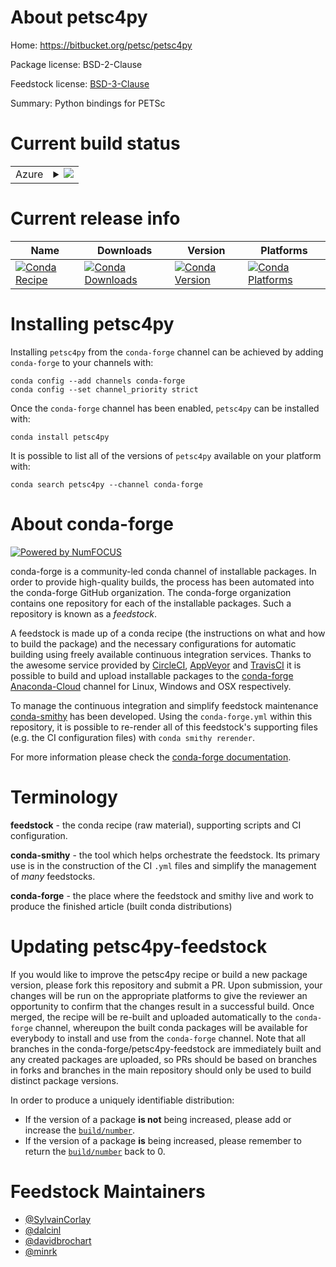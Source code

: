 About petsc4py
==============

Home: https://bitbucket.org/petsc/petsc4py

Package license: BSD-2-Clause

Feedstock license: [BSD-3-Clause](https://github.com/conda-forge/petsc4py-feedstock/blob/main/LICENSE.txt)

Summary: Python bindings for PETSc

Current build status
====================


<table>
    
  <tr>
    <td>Azure</td>
    <td>
      <details>
        <summary>
          <a href="https://dev.azure.com/conda-forge/feedstock-builds/_build/latest?definitionId=772&branchName=main">
            <img src="https://dev.azure.com/conda-forge/feedstock-builds/_apis/build/status/petsc4py-feedstock?branchName=main">
          </a>
        </summary>
        <table>
          <thead><tr><th>Variant</th><th>Status</th></tr></thead>
          <tbody><tr>
              <td>linux_64_mpimpichnumpy1.19python3.7.____73_pypyscalarcomplex</td>
              <td>
                <a href="https://dev.azure.com/conda-forge/feedstock-builds/_build/latest?definitionId=772&branchName=main">
                  <img src="https://dev.azure.com/conda-forge/feedstock-builds/_apis/build/status/petsc4py-feedstock?branchName=main&jobName=linux&configuration=linux_64_mpimpichnumpy1.19python3.7.____73_pypyscalarcomplex" alt="variant">
                </a>
              </td>
            </tr><tr>
              <td>linux_64_mpimpichnumpy1.19python3.7.____73_pypyscalarreal</td>
              <td>
                <a href="https://dev.azure.com/conda-forge/feedstock-builds/_build/latest?definitionId=772&branchName=main">
                  <img src="https://dev.azure.com/conda-forge/feedstock-builds/_apis/build/status/petsc4py-feedstock?branchName=main&jobName=linux&configuration=linux_64_mpimpichnumpy1.19python3.7.____73_pypyscalarreal" alt="variant">
                </a>
              </td>
            </tr><tr>
              <td>linux_64_mpimpichnumpy1.19python3.7.____cpythonscalarcomplex</td>
              <td>
                <a href="https://dev.azure.com/conda-forge/feedstock-builds/_build/latest?definitionId=772&branchName=main">
                  <img src="https://dev.azure.com/conda-forge/feedstock-builds/_apis/build/status/petsc4py-feedstock?branchName=main&jobName=linux&configuration=linux_64_mpimpichnumpy1.19python3.7.____cpythonscalarcomplex" alt="variant">
                </a>
              </td>
            </tr><tr>
              <td>linux_64_mpimpichnumpy1.19python3.7.____cpythonscalarreal</td>
              <td>
                <a href="https://dev.azure.com/conda-forge/feedstock-builds/_build/latest?definitionId=772&branchName=main">
                  <img src="https://dev.azure.com/conda-forge/feedstock-builds/_apis/build/status/petsc4py-feedstock?branchName=main&jobName=linux&configuration=linux_64_mpimpichnumpy1.19python3.7.____cpythonscalarreal" alt="variant">
                </a>
              </td>
            </tr><tr>
              <td>linux_64_mpimpichnumpy1.19python3.8.____cpythonscalarcomplex</td>
              <td>
                <a href="https://dev.azure.com/conda-forge/feedstock-builds/_build/latest?definitionId=772&branchName=main">
                  <img src="https://dev.azure.com/conda-forge/feedstock-builds/_apis/build/status/petsc4py-feedstock?branchName=main&jobName=linux&configuration=linux_64_mpimpichnumpy1.19python3.8.____cpythonscalarcomplex" alt="variant">
                </a>
              </td>
            </tr><tr>
              <td>linux_64_mpimpichnumpy1.19python3.8.____cpythonscalarreal</td>
              <td>
                <a href="https://dev.azure.com/conda-forge/feedstock-builds/_build/latest?definitionId=772&branchName=main">
                  <img src="https://dev.azure.com/conda-forge/feedstock-builds/_apis/build/status/petsc4py-feedstock?branchName=main&jobName=linux&configuration=linux_64_mpimpichnumpy1.19python3.8.____cpythonscalarreal" alt="variant">
                </a>
              </td>
            </tr><tr>
              <td>linux_64_mpimpichnumpy1.19python3.9.____cpythonscalarcomplex</td>
              <td>
                <a href="https://dev.azure.com/conda-forge/feedstock-builds/_build/latest?definitionId=772&branchName=main">
                  <img src="https://dev.azure.com/conda-forge/feedstock-builds/_apis/build/status/petsc4py-feedstock?branchName=main&jobName=linux&configuration=linux_64_mpimpichnumpy1.19python3.9.____cpythonscalarcomplex" alt="variant">
                </a>
              </td>
            </tr><tr>
              <td>linux_64_mpimpichnumpy1.19python3.9.____cpythonscalarreal</td>
              <td>
                <a href="https://dev.azure.com/conda-forge/feedstock-builds/_build/latest?definitionId=772&branchName=main">
                  <img src="https://dev.azure.com/conda-forge/feedstock-builds/_apis/build/status/petsc4py-feedstock?branchName=main&jobName=linux&configuration=linux_64_mpimpichnumpy1.19python3.9.____cpythonscalarreal" alt="variant">
                </a>
              </td>
            </tr><tr>
              <td>linux_64_mpimpichnumpy1.21python3.10.____cpythonscalarcomplex</td>
              <td>
                <a href="https://dev.azure.com/conda-forge/feedstock-builds/_build/latest?definitionId=772&branchName=main">
                  <img src="https://dev.azure.com/conda-forge/feedstock-builds/_apis/build/status/petsc4py-feedstock?branchName=main&jobName=linux&configuration=linux_64_mpimpichnumpy1.21python3.10.____cpythonscalarcomplex" alt="variant">
                </a>
              </td>
            </tr><tr>
              <td>linux_64_mpimpichnumpy1.21python3.10.____cpythonscalarreal</td>
              <td>
                <a href="https://dev.azure.com/conda-forge/feedstock-builds/_build/latest?definitionId=772&branchName=main">
                  <img src="https://dev.azure.com/conda-forge/feedstock-builds/_apis/build/status/petsc4py-feedstock?branchName=main&jobName=linux&configuration=linux_64_mpimpichnumpy1.21python3.10.____cpythonscalarreal" alt="variant">
                </a>
              </td>
            </tr><tr>
              <td>linux_64_mpiopenmpinumpy1.19python3.7.____73_pypyscalarcomplex</td>
              <td>
                <a href="https://dev.azure.com/conda-forge/feedstock-builds/_build/latest?definitionId=772&branchName=main">
                  <img src="https://dev.azure.com/conda-forge/feedstock-builds/_apis/build/status/petsc4py-feedstock?branchName=main&jobName=linux&configuration=linux_64_mpiopenmpinumpy1.19python3.7.____73_pypyscalarcomplex" alt="variant">
                </a>
              </td>
            </tr><tr>
              <td>linux_64_mpiopenmpinumpy1.19python3.7.____73_pypyscalarreal</td>
              <td>
                <a href="https://dev.azure.com/conda-forge/feedstock-builds/_build/latest?definitionId=772&branchName=main">
                  <img src="https://dev.azure.com/conda-forge/feedstock-builds/_apis/build/status/petsc4py-feedstock?branchName=main&jobName=linux&configuration=linux_64_mpiopenmpinumpy1.19python3.7.____73_pypyscalarreal" alt="variant">
                </a>
              </td>
            </tr><tr>
              <td>linux_64_mpiopenmpinumpy1.19python3.7.____cpythonscalarcomplex</td>
              <td>
                <a href="https://dev.azure.com/conda-forge/feedstock-builds/_build/latest?definitionId=772&branchName=main">
                  <img src="https://dev.azure.com/conda-forge/feedstock-builds/_apis/build/status/petsc4py-feedstock?branchName=main&jobName=linux&configuration=linux_64_mpiopenmpinumpy1.19python3.7.____cpythonscalarcomplex" alt="variant">
                </a>
              </td>
            </tr><tr>
              <td>linux_64_mpiopenmpinumpy1.19python3.7.____cpythonscalarreal</td>
              <td>
                <a href="https://dev.azure.com/conda-forge/feedstock-builds/_build/latest?definitionId=772&branchName=main">
                  <img src="https://dev.azure.com/conda-forge/feedstock-builds/_apis/build/status/petsc4py-feedstock?branchName=main&jobName=linux&configuration=linux_64_mpiopenmpinumpy1.19python3.7.____cpythonscalarreal" alt="variant">
                </a>
              </td>
            </tr><tr>
              <td>linux_64_mpiopenmpinumpy1.19python3.8.____cpythonscalarcomplex</td>
              <td>
                <a href="https://dev.azure.com/conda-forge/feedstock-builds/_build/latest?definitionId=772&branchName=main">
                  <img src="https://dev.azure.com/conda-forge/feedstock-builds/_apis/build/status/petsc4py-feedstock?branchName=main&jobName=linux&configuration=linux_64_mpiopenmpinumpy1.19python3.8.____cpythonscalarcomplex" alt="variant">
                </a>
              </td>
            </tr><tr>
              <td>linux_64_mpiopenmpinumpy1.19python3.8.____cpythonscalarreal</td>
              <td>
                <a href="https://dev.azure.com/conda-forge/feedstock-builds/_build/latest?definitionId=772&branchName=main">
                  <img src="https://dev.azure.com/conda-forge/feedstock-builds/_apis/build/status/petsc4py-feedstock?branchName=main&jobName=linux&configuration=linux_64_mpiopenmpinumpy1.19python3.8.____cpythonscalarreal" alt="variant">
                </a>
              </td>
            </tr><tr>
              <td>linux_64_mpiopenmpinumpy1.19python3.9.____cpythonscalarcomplex</td>
              <td>
                <a href="https://dev.azure.com/conda-forge/feedstock-builds/_build/latest?definitionId=772&branchName=main">
                  <img src="https://dev.azure.com/conda-forge/feedstock-builds/_apis/build/status/petsc4py-feedstock?branchName=main&jobName=linux&configuration=linux_64_mpiopenmpinumpy1.19python3.9.____cpythonscalarcomplex" alt="variant">
                </a>
              </td>
            </tr><tr>
              <td>linux_64_mpiopenmpinumpy1.19python3.9.____cpythonscalarreal</td>
              <td>
                <a href="https://dev.azure.com/conda-forge/feedstock-builds/_build/latest?definitionId=772&branchName=main">
                  <img src="https://dev.azure.com/conda-forge/feedstock-builds/_apis/build/status/petsc4py-feedstock?branchName=main&jobName=linux&configuration=linux_64_mpiopenmpinumpy1.19python3.9.____cpythonscalarreal" alt="variant">
                </a>
              </td>
            </tr><tr>
              <td>linux_64_mpiopenmpinumpy1.21python3.10.____cpythonscalarcomplex</td>
              <td>
                <a href="https://dev.azure.com/conda-forge/feedstock-builds/_build/latest?definitionId=772&branchName=main">
                  <img src="https://dev.azure.com/conda-forge/feedstock-builds/_apis/build/status/petsc4py-feedstock?branchName=main&jobName=linux&configuration=linux_64_mpiopenmpinumpy1.21python3.10.____cpythonscalarcomplex" alt="variant">
                </a>
              </td>
            </tr><tr>
              <td>linux_64_mpiopenmpinumpy1.21python3.10.____cpythonscalarreal</td>
              <td>
                <a href="https://dev.azure.com/conda-forge/feedstock-builds/_build/latest?definitionId=772&branchName=main">
                  <img src="https://dev.azure.com/conda-forge/feedstock-builds/_apis/build/status/petsc4py-feedstock?branchName=main&jobName=linux&configuration=linux_64_mpiopenmpinumpy1.21python3.10.____cpythonscalarreal" alt="variant">
                </a>
              </td>
            </tr><tr>
              <td>linux_aarch64_mpimpichnumpy1.19python3.7.____73_pypyscalarcomplex</td>
              <td>
                <a href="https://dev.azure.com/conda-forge/feedstock-builds/_build/latest?definitionId=772&branchName=main">
                  <img src="https://dev.azure.com/conda-forge/feedstock-builds/_apis/build/status/petsc4py-feedstock?branchName=main&jobName=linux&configuration=linux_aarch64_mpimpichnumpy1.19python3.7.____73_pypyscalarcomplex" alt="variant">
                </a>
              </td>
            </tr><tr>
              <td>linux_aarch64_mpimpichnumpy1.19python3.7.____73_pypyscalarreal</td>
              <td>
                <a href="https://dev.azure.com/conda-forge/feedstock-builds/_build/latest?definitionId=772&branchName=main">
                  <img src="https://dev.azure.com/conda-forge/feedstock-builds/_apis/build/status/petsc4py-feedstock?branchName=main&jobName=linux&configuration=linux_aarch64_mpimpichnumpy1.19python3.7.____73_pypyscalarreal" alt="variant">
                </a>
              </td>
            </tr><tr>
              <td>linux_aarch64_mpimpichnumpy1.19python3.7.____cpythonscalarcomplex</td>
              <td>
                <a href="https://dev.azure.com/conda-forge/feedstock-builds/_build/latest?definitionId=772&branchName=main">
                  <img src="https://dev.azure.com/conda-forge/feedstock-builds/_apis/build/status/petsc4py-feedstock?branchName=main&jobName=linux&configuration=linux_aarch64_mpimpichnumpy1.19python3.7.____cpythonscalarcomplex" alt="variant">
                </a>
              </td>
            </tr><tr>
              <td>linux_aarch64_mpimpichnumpy1.19python3.7.____cpythonscalarreal</td>
              <td>
                <a href="https://dev.azure.com/conda-forge/feedstock-builds/_build/latest?definitionId=772&branchName=main">
                  <img src="https://dev.azure.com/conda-forge/feedstock-builds/_apis/build/status/petsc4py-feedstock?branchName=main&jobName=linux&configuration=linux_aarch64_mpimpichnumpy1.19python3.7.____cpythonscalarreal" alt="variant">
                </a>
              </td>
            </tr><tr>
              <td>linux_aarch64_mpimpichnumpy1.19python3.8.____cpythonscalarcomplex</td>
              <td>
                <a href="https://dev.azure.com/conda-forge/feedstock-builds/_build/latest?definitionId=772&branchName=main">
                  <img src="https://dev.azure.com/conda-forge/feedstock-builds/_apis/build/status/petsc4py-feedstock?branchName=main&jobName=linux&configuration=linux_aarch64_mpimpichnumpy1.19python3.8.____cpythonscalarcomplex" alt="variant">
                </a>
              </td>
            </tr><tr>
              <td>linux_aarch64_mpimpichnumpy1.19python3.8.____cpythonscalarreal</td>
              <td>
                <a href="https://dev.azure.com/conda-forge/feedstock-builds/_build/latest?definitionId=772&branchName=main">
                  <img src="https://dev.azure.com/conda-forge/feedstock-builds/_apis/build/status/petsc4py-feedstock?branchName=main&jobName=linux&configuration=linux_aarch64_mpimpichnumpy1.19python3.8.____cpythonscalarreal" alt="variant">
                </a>
              </td>
            </tr><tr>
              <td>linux_aarch64_mpimpichnumpy1.19python3.9.____cpythonscalarcomplex</td>
              <td>
                <a href="https://dev.azure.com/conda-forge/feedstock-builds/_build/latest?definitionId=772&branchName=main">
                  <img src="https://dev.azure.com/conda-forge/feedstock-builds/_apis/build/status/petsc4py-feedstock?branchName=main&jobName=linux&configuration=linux_aarch64_mpimpichnumpy1.19python3.9.____cpythonscalarcomplex" alt="variant">
                </a>
              </td>
            </tr><tr>
              <td>linux_aarch64_mpimpichnumpy1.19python3.9.____cpythonscalarreal</td>
              <td>
                <a href="https://dev.azure.com/conda-forge/feedstock-builds/_build/latest?definitionId=772&branchName=main">
                  <img src="https://dev.azure.com/conda-forge/feedstock-builds/_apis/build/status/petsc4py-feedstock?branchName=main&jobName=linux&configuration=linux_aarch64_mpimpichnumpy1.19python3.9.____cpythonscalarreal" alt="variant">
                </a>
              </td>
            </tr><tr>
              <td>linux_aarch64_mpimpichnumpy1.21python3.10.____cpythonscalarcomplex</td>
              <td>
                <a href="https://dev.azure.com/conda-forge/feedstock-builds/_build/latest?definitionId=772&branchName=main">
                  <img src="https://dev.azure.com/conda-forge/feedstock-builds/_apis/build/status/petsc4py-feedstock?branchName=main&jobName=linux&configuration=linux_aarch64_mpimpichnumpy1.21python3.10.____cpythonscalarcomplex" alt="variant">
                </a>
              </td>
            </tr><tr>
              <td>linux_aarch64_mpimpichnumpy1.21python3.10.____cpythonscalarreal</td>
              <td>
                <a href="https://dev.azure.com/conda-forge/feedstock-builds/_build/latest?definitionId=772&branchName=main">
                  <img src="https://dev.azure.com/conda-forge/feedstock-builds/_apis/build/status/petsc4py-feedstock?branchName=main&jobName=linux&configuration=linux_aarch64_mpimpichnumpy1.21python3.10.____cpythonscalarreal" alt="variant">
                </a>
              </td>
            </tr><tr>
              <td>linux_aarch64_mpiopenmpinumpy1.19python3.7.____73_pypyscalarcomplex</td>
              <td>
                <a href="https://dev.azure.com/conda-forge/feedstock-builds/_build/latest?definitionId=772&branchName=main">
                  <img src="https://dev.azure.com/conda-forge/feedstock-builds/_apis/build/status/petsc4py-feedstock?branchName=main&jobName=linux&configuration=linux_aarch64_mpiopenmpinumpy1.19python3.7.____73_pypyscalarcomplex" alt="variant">
                </a>
              </td>
            </tr><tr>
              <td>linux_aarch64_mpiopenmpinumpy1.19python3.7.____73_pypyscalarreal</td>
              <td>
                <a href="https://dev.azure.com/conda-forge/feedstock-builds/_build/latest?definitionId=772&branchName=main">
                  <img src="https://dev.azure.com/conda-forge/feedstock-builds/_apis/build/status/petsc4py-feedstock?branchName=main&jobName=linux&configuration=linux_aarch64_mpiopenmpinumpy1.19python3.7.____73_pypyscalarreal" alt="variant">
                </a>
              </td>
            </tr><tr>
              <td>linux_aarch64_mpiopenmpinumpy1.19python3.7.____cpythonscalarcomplex</td>
              <td>
                <a href="https://dev.azure.com/conda-forge/feedstock-builds/_build/latest?definitionId=772&branchName=main">
                  <img src="https://dev.azure.com/conda-forge/feedstock-builds/_apis/build/status/petsc4py-feedstock?branchName=main&jobName=linux&configuration=linux_aarch64_mpiopenmpinumpy1.19python3.7.____cpythonscalarcomplex" alt="variant">
                </a>
              </td>
            </tr><tr>
              <td>linux_aarch64_mpiopenmpinumpy1.19python3.7.____cpythonscalarreal</td>
              <td>
                <a href="https://dev.azure.com/conda-forge/feedstock-builds/_build/latest?definitionId=772&branchName=main">
                  <img src="https://dev.azure.com/conda-forge/feedstock-builds/_apis/build/status/petsc4py-feedstock?branchName=main&jobName=linux&configuration=linux_aarch64_mpiopenmpinumpy1.19python3.7.____cpythonscalarreal" alt="variant">
                </a>
              </td>
            </tr><tr>
              <td>linux_aarch64_mpiopenmpinumpy1.19python3.8.____cpythonscalarcomplex</td>
              <td>
                <a href="https://dev.azure.com/conda-forge/feedstock-builds/_build/latest?definitionId=772&branchName=main">
                  <img src="https://dev.azure.com/conda-forge/feedstock-builds/_apis/build/status/petsc4py-feedstock?branchName=main&jobName=linux&configuration=linux_aarch64_mpiopenmpinumpy1.19python3.8.____cpythonscalarcomplex" alt="variant">
                </a>
              </td>
            </tr><tr>
              <td>linux_aarch64_mpiopenmpinumpy1.19python3.8.____cpythonscalarreal</td>
              <td>
                <a href="https://dev.azure.com/conda-forge/feedstock-builds/_build/latest?definitionId=772&branchName=main">
                  <img src="https://dev.azure.com/conda-forge/feedstock-builds/_apis/build/status/petsc4py-feedstock?branchName=main&jobName=linux&configuration=linux_aarch64_mpiopenmpinumpy1.19python3.8.____cpythonscalarreal" alt="variant">
                </a>
              </td>
            </tr><tr>
              <td>linux_aarch64_mpiopenmpinumpy1.19python3.9.____cpythonscalarcomplex</td>
              <td>
                <a href="https://dev.azure.com/conda-forge/feedstock-builds/_build/latest?definitionId=772&branchName=main">
                  <img src="https://dev.azure.com/conda-forge/feedstock-builds/_apis/build/status/petsc4py-feedstock?branchName=main&jobName=linux&configuration=linux_aarch64_mpiopenmpinumpy1.19python3.9.____cpythonscalarcomplex" alt="variant">
                </a>
              </td>
            </tr><tr>
              <td>linux_aarch64_mpiopenmpinumpy1.19python3.9.____cpythonscalarreal</td>
              <td>
                <a href="https://dev.azure.com/conda-forge/feedstock-builds/_build/latest?definitionId=772&branchName=main">
                  <img src="https://dev.azure.com/conda-forge/feedstock-builds/_apis/build/status/petsc4py-feedstock?branchName=main&jobName=linux&configuration=linux_aarch64_mpiopenmpinumpy1.19python3.9.____cpythonscalarreal" alt="variant">
                </a>
              </td>
            </tr><tr>
              <td>linux_aarch64_mpiopenmpinumpy1.21python3.10.____cpythonscalarcomplex</td>
              <td>
                <a href="https://dev.azure.com/conda-forge/feedstock-builds/_build/latest?definitionId=772&branchName=main">
                  <img src="https://dev.azure.com/conda-forge/feedstock-builds/_apis/build/status/petsc4py-feedstock?branchName=main&jobName=linux&configuration=linux_aarch64_mpiopenmpinumpy1.21python3.10.____cpythonscalarcomplex" alt="variant">
                </a>
              </td>
            </tr><tr>
              <td>linux_aarch64_mpiopenmpinumpy1.21python3.10.____cpythonscalarreal</td>
              <td>
                <a href="https://dev.azure.com/conda-forge/feedstock-builds/_build/latest?definitionId=772&branchName=main">
                  <img src="https://dev.azure.com/conda-forge/feedstock-builds/_apis/build/status/petsc4py-feedstock?branchName=main&jobName=linux&configuration=linux_aarch64_mpiopenmpinumpy1.21python3.10.____cpythonscalarreal" alt="variant">
                </a>
              </td>
            </tr><tr>
              <td>linux_ppc64le_mpimpichnumpy1.19python3.7.____73_pypyscalarcomplex</td>
              <td>
                <a href="https://dev.azure.com/conda-forge/feedstock-builds/_build/latest?definitionId=772&branchName=main">
                  <img src="https://dev.azure.com/conda-forge/feedstock-builds/_apis/build/status/petsc4py-feedstock?branchName=main&jobName=linux&configuration=linux_ppc64le_mpimpichnumpy1.19python3.7.____73_pypyscalarcomplex" alt="variant">
                </a>
              </td>
            </tr><tr>
              <td>linux_ppc64le_mpimpichnumpy1.19python3.7.____73_pypyscalarreal</td>
              <td>
                <a href="https://dev.azure.com/conda-forge/feedstock-builds/_build/latest?definitionId=772&branchName=main">
                  <img src="https://dev.azure.com/conda-forge/feedstock-builds/_apis/build/status/petsc4py-feedstock?branchName=main&jobName=linux&configuration=linux_ppc64le_mpimpichnumpy1.19python3.7.____73_pypyscalarreal" alt="variant">
                </a>
              </td>
            </tr><tr>
              <td>linux_ppc64le_mpimpichnumpy1.19python3.7.____cpythonscalarcomplex</td>
              <td>
                <a href="https://dev.azure.com/conda-forge/feedstock-builds/_build/latest?definitionId=772&branchName=main">
                  <img src="https://dev.azure.com/conda-forge/feedstock-builds/_apis/build/status/petsc4py-feedstock?branchName=main&jobName=linux&configuration=linux_ppc64le_mpimpichnumpy1.19python3.7.____cpythonscalarcomplex" alt="variant">
                </a>
              </td>
            </tr><tr>
              <td>linux_ppc64le_mpimpichnumpy1.19python3.7.____cpythonscalarreal</td>
              <td>
                <a href="https://dev.azure.com/conda-forge/feedstock-builds/_build/latest?definitionId=772&branchName=main">
                  <img src="https://dev.azure.com/conda-forge/feedstock-builds/_apis/build/status/petsc4py-feedstock?branchName=main&jobName=linux&configuration=linux_ppc64le_mpimpichnumpy1.19python3.7.____cpythonscalarreal" alt="variant">
                </a>
              </td>
            </tr><tr>
              <td>linux_ppc64le_mpimpichnumpy1.19python3.8.____cpythonscalarcomplex</td>
              <td>
                <a href="https://dev.azure.com/conda-forge/feedstock-builds/_build/latest?definitionId=772&branchName=main">
                  <img src="https://dev.azure.com/conda-forge/feedstock-builds/_apis/build/status/petsc4py-feedstock?branchName=main&jobName=linux&configuration=linux_ppc64le_mpimpichnumpy1.19python3.8.____cpythonscalarcomplex" alt="variant">
                </a>
              </td>
            </tr><tr>
              <td>linux_ppc64le_mpimpichnumpy1.19python3.8.____cpythonscalarreal</td>
              <td>
                <a href="https://dev.azure.com/conda-forge/feedstock-builds/_build/latest?definitionId=772&branchName=main">
                  <img src="https://dev.azure.com/conda-forge/feedstock-builds/_apis/build/status/petsc4py-feedstock?branchName=main&jobName=linux&configuration=linux_ppc64le_mpimpichnumpy1.19python3.8.____cpythonscalarreal" alt="variant">
                </a>
              </td>
            </tr><tr>
              <td>linux_ppc64le_mpimpichnumpy1.19python3.9.____cpythonscalarcomplex</td>
              <td>
                <a href="https://dev.azure.com/conda-forge/feedstock-builds/_build/latest?definitionId=772&branchName=main">
                  <img src="https://dev.azure.com/conda-forge/feedstock-builds/_apis/build/status/petsc4py-feedstock?branchName=main&jobName=linux&configuration=linux_ppc64le_mpimpichnumpy1.19python3.9.____cpythonscalarcomplex" alt="variant">
                </a>
              </td>
            </tr><tr>
              <td>linux_ppc64le_mpimpichnumpy1.19python3.9.____cpythonscalarreal</td>
              <td>
                <a href="https://dev.azure.com/conda-forge/feedstock-builds/_build/latest?definitionId=772&branchName=main">
                  <img src="https://dev.azure.com/conda-forge/feedstock-builds/_apis/build/status/petsc4py-feedstock?branchName=main&jobName=linux&configuration=linux_ppc64le_mpimpichnumpy1.19python3.9.____cpythonscalarreal" alt="variant">
                </a>
              </td>
            </tr><tr>
              <td>linux_ppc64le_mpimpichnumpy1.21python3.10.____cpythonscalarcomplex</td>
              <td>
                <a href="https://dev.azure.com/conda-forge/feedstock-builds/_build/latest?definitionId=772&branchName=main">
                  <img src="https://dev.azure.com/conda-forge/feedstock-builds/_apis/build/status/petsc4py-feedstock?branchName=main&jobName=linux&configuration=linux_ppc64le_mpimpichnumpy1.21python3.10.____cpythonscalarcomplex" alt="variant">
                </a>
              </td>
            </tr><tr>
              <td>linux_ppc64le_mpimpichnumpy1.21python3.10.____cpythonscalarreal</td>
              <td>
                <a href="https://dev.azure.com/conda-forge/feedstock-builds/_build/latest?definitionId=772&branchName=main">
                  <img src="https://dev.azure.com/conda-forge/feedstock-builds/_apis/build/status/petsc4py-feedstock?branchName=main&jobName=linux&configuration=linux_ppc64le_mpimpichnumpy1.21python3.10.____cpythonscalarreal" alt="variant">
                </a>
              </td>
            </tr><tr>
              <td>linux_ppc64le_mpiopenmpinumpy1.19python3.7.____73_pypyscalarcomplex</td>
              <td>
                <a href="https://dev.azure.com/conda-forge/feedstock-builds/_build/latest?definitionId=772&branchName=main">
                  <img src="https://dev.azure.com/conda-forge/feedstock-builds/_apis/build/status/petsc4py-feedstock?branchName=main&jobName=linux&configuration=linux_ppc64le_mpiopenmpinumpy1.19python3.7.____73_pypyscalarcomplex" alt="variant">
                </a>
              </td>
            </tr><tr>
              <td>linux_ppc64le_mpiopenmpinumpy1.19python3.7.____73_pypyscalarreal</td>
              <td>
                <a href="https://dev.azure.com/conda-forge/feedstock-builds/_build/latest?definitionId=772&branchName=main">
                  <img src="https://dev.azure.com/conda-forge/feedstock-builds/_apis/build/status/petsc4py-feedstock?branchName=main&jobName=linux&configuration=linux_ppc64le_mpiopenmpinumpy1.19python3.7.____73_pypyscalarreal" alt="variant">
                </a>
              </td>
            </tr><tr>
              <td>linux_ppc64le_mpiopenmpinumpy1.19python3.7.____cpythonscalarcomplex</td>
              <td>
                <a href="https://dev.azure.com/conda-forge/feedstock-builds/_build/latest?definitionId=772&branchName=main">
                  <img src="https://dev.azure.com/conda-forge/feedstock-builds/_apis/build/status/petsc4py-feedstock?branchName=main&jobName=linux&configuration=linux_ppc64le_mpiopenmpinumpy1.19python3.7.____cpythonscalarcomplex" alt="variant">
                </a>
              </td>
            </tr><tr>
              <td>linux_ppc64le_mpiopenmpinumpy1.19python3.7.____cpythonscalarreal</td>
              <td>
                <a href="https://dev.azure.com/conda-forge/feedstock-builds/_build/latest?definitionId=772&branchName=main">
                  <img src="https://dev.azure.com/conda-forge/feedstock-builds/_apis/build/status/petsc4py-feedstock?branchName=main&jobName=linux&configuration=linux_ppc64le_mpiopenmpinumpy1.19python3.7.____cpythonscalarreal" alt="variant">
                </a>
              </td>
            </tr><tr>
              <td>linux_ppc64le_mpiopenmpinumpy1.19python3.8.____cpythonscalarcomplex</td>
              <td>
                <a href="https://dev.azure.com/conda-forge/feedstock-builds/_build/latest?definitionId=772&branchName=main">
                  <img src="https://dev.azure.com/conda-forge/feedstock-builds/_apis/build/status/petsc4py-feedstock?branchName=main&jobName=linux&configuration=linux_ppc64le_mpiopenmpinumpy1.19python3.8.____cpythonscalarcomplex" alt="variant">
                </a>
              </td>
            </tr><tr>
              <td>linux_ppc64le_mpiopenmpinumpy1.19python3.8.____cpythonscalarreal</td>
              <td>
                <a href="https://dev.azure.com/conda-forge/feedstock-builds/_build/latest?definitionId=772&branchName=main">
                  <img src="https://dev.azure.com/conda-forge/feedstock-builds/_apis/build/status/petsc4py-feedstock?branchName=main&jobName=linux&configuration=linux_ppc64le_mpiopenmpinumpy1.19python3.8.____cpythonscalarreal" alt="variant">
                </a>
              </td>
            </tr><tr>
              <td>linux_ppc64le_mpiopenmpinumpy1.19python3.9.____cpythonscalarcomplex</td>
              <td>
                <a href="https://dev.azure.com/conda-forge/feedstock-builds/_build/latest?definitionId=772&branchName=main">
                  <img src="https://dev.azure.com/conda-forge/feedstock-builds/_apis/build/status/petsc4py-feedstock?branchName=main&jobName=linux&configuration=linux_ppc64le_mpiopenmpinumpy1.19python3.9.____cpythonscalarcomplex" alt="variant">
                </a>
              </td>
            </tr><tr>
              <td>linux_ppc64le_mpiopenmpinumpy1.19python3.9.____cpythonscalarreal</td>
              <td>
                <a href="https://dev.azure.com/conda-forge/feedstock-builds/_build/latest?definitionId=772&branchName=main">
                  <img src="https://dev.azure.com/conda-forge/feedstock-builds/_apis/build/status/petsc4py-feedstock?branchName=main&jobName=linux&configuration=linux_ppc64le_mpiopenmpinumpy1.19python3.9.____cpythonscalarreal" alt="variant">
                </a>
              </td>
            </tr><tr>
              <td>linux_ppc64le_mpiopenmpinumpy1.21python3.10.____cpythonscalarcomplex</td>
              <td>
                <a href="https://dev.azure.com/conda-forge/feedstock-builds/_build/latest?definitionId=772&branchName=main">
                  <img src="https://dev.azure.com/conda-forge/feedstock-builds/_apis/build/status/petsc4py-feedstock?branchName=main&jobName=linux&configuration=linux_ppc64le_mpiopenmpinumpy1.21python3.10.____cpythonscalarcomplex" alt="variant">
                </a>
              </td>
            </tr><tr>
              <td>linux_ppc64le_mpiopenmpinumpy1.21python3.10.____cpythonscalarreal</td>
              <td>
                <a href="https://dev.azure.com/conda-forge/feedstock-builds/_build/latest?definitionId=772&branchName=main">
                  <img src="https://dev.azure.com/conda-forge/feedstock-builds/_apis/build/status/petsc4py-feedstock?branchName=main&jobName=linux&configuration=linux_ppc64le_mpiopenmpinumpy1.21python3.10.____cpythonscalarreal" alt="variant">
                </a>
              </td>
            </tr><tr>
              <td>osx_64_mpimpichnumpy1.19python3.7.____73_pypyscalarcomplex</td>
              <td>
                <a href="https://dev.azure.com/conda-forge/feedstock-builds/_build/latest?definitionId=772&branchName=main">
                  <img src="https://dev.azure.com/conda-forge/feedstock-builds/_apis/build/status/petsc4py-feedstock?branchName=main&jobName=osx&configuration=osx_64_mpimpichnumpy1.19python3.7.____73_pypyscalarcomplex" alt="variant">
                </a>
              </td>
            </tr><tr>
              <td>osx_64_mpimpichnumpy1.19python3.7.____73_pypyscalarreal</td>
              <td>
                <a href="https://dev.azure.com/conda-forge/feedstock-builds/_build/latest?definitionId=772&branchName=main">
                  <img src="https://dev.azure.com/conda-forge/feedstock-builds/_apis/build/status/petsc4py-feedstock?branchName=main&jobName=osx&configuration=osx_64_mpimpichnumpy1.19python3.7.____73_pypyscalarreal" alt="variant">
                </a>
              </td>
            </tr><tr>
              <td>osx_64_mpimpichnumpy1.19python3.7.____cpythonscalarcomplex</td>
              <td>
                <a href="https://dev.azure.com/conda-forge/feedstock-builds/_build/latest?definitionId=772&branchName=main">
                  <img src="https://dev.azure.com/conda-forge/feedstock-builds/_apis/build/status/petsc4py-feedstock?branchName=main&jobName=osx&configuration=osx_64_mpimpichnumpy1.19python3.7.____cpythonscalarcomplex" alt="variant">
                </a>
              </td>
            </tr><tr>
              <td>osx_64_mpimpichnumpy1.19python3.7.____cpythonscalarreal</td>
              <td>
                <a href="https://dev.azure.com/conda-forge/feedstock-builds/_build/latest?definitionId=772&branchName=main">
                  <img src="https://dev.azure.com/conda-forge/feedstock-builds/_apis/build/status/petsc4py-feedstock?branchName=main&jobName=osx&configuration=osx_64_mpimpichnumpy1.19python3.7.____cpythonscalarreal" alt="variant">
                </a>
              </td>
            </tr><tr>
              <td>osx_64_mpimpichnumpy1.19python3.8.____cpythonscalarcomplex</td>
              <td>
                <a href="https://dev.azure.com/conda-forge/feedstock-builds/_build/latest?definitionId=772&branchName=main">
                  <img src="https://dev.azure.com/conda-forge/feedstock-builds/_apis/build/status/petsc4py-feedstock?branchName=main&jobName=osx&configuration=osx_64_mpimpichnumpy1.19python3.8.____cpythonscalarcomplex" alt="variant">
                </a>
              </td>
            </tr><tr>
              <td>osx_64_mpimpichnumpy1.19python3.8.____cpythonscalarreal</td>
              <td>
                <a href="https://dev.azure.com/conda-forge/feedstock-builds/_build/latest?definitionId=772&branchName=main">
                  <img src="https://dev.azure.com/conda-forge/feedstock-builds/_apis/build/status/petsc4py-feedstock?branchName=main&jobName=osx&configuration=osx_64_mpimpichnumpy1.19python3.8.____cpythonscalarreal" alt="variant">
                </a>
              </td>
            </tr><tr>
              <td>osx_64_mpimpichnumpy1.19python3.9.____cpythonscalarcomplex</td>
              <td>
                <a href="https://dev.azure.com/conda-forge/feedstock-builds/_build/latest?definitionId=772&branchName=main">
                  <img src="https://dev.azure.com/conda-forge/feedstock-builds/_apis/build/status/petsc4py-feedstock?branchName=main&jobName=osx&configuration=osx_64_mpimpichnumpy1.19python3.9.____cpythonscalarcomplex" alt="variant">
                </a>
              </td>
            </tr><tr>
              <td>osx_64_mpimpichnumpy1.19python3.9.____cpythonscalarreal</td>
              <td>
                <a href="https://dev.azure.com/conda-forge/feedstock-builds/_build/latest?definitionId=772&branchName=main">
                  <img src="https://dev.azure.com/conda-forge/feedstock-builds/_apis/build/status/petsc4py-feedstock?branchName=main&jobName=osx&configuration=osx_64_mpimpichnumpy1.19python3.9.____cpythonscalarreal" alt="variant">
                </a>
              </td>
            </tr><tr>
              <td>osx_64_mpimpichnumpy1.21python3.10.____cpythonscalarcomplex</td>
              <td>
                <a href="https://dev.azure.com/conda-forge/feedstock-builds/_build/latest?definitionId=772&branchName=main">
                  <img src="https://dev.azure.com/conda-forge/feedstock-builds/_apis/build/status/petsc4py-feedstock?branchName=main&jobName=osx&configuration=osx_64_mpimpichnumpy1.21python3.10.____cpythonscalarcomplex" alt="variant">
                </a>
              </td>
            </tr><tr>
              <td>osx_64_mpimpichnumpy1.21python3.10.____cpythonscalarreal</td>
              <td>
                <a href="https://dev.azure.com/conda-forge/feedstock-builds/_build/latest?definitionId=772&branchName=main">
                  <img src="https://dev.azure.com/conda-forge/feedstock-builds/_apis/build/status/petsc4py-feedstock?branchName=main&jobName=osx&configuration=osx_64_mpimpichnumpy1.21python3.10.____cpythonscalarreal" alt="variant">
                </a>
              </td>
            </tr><tr>
              <td>osx_64_mpiopenmpinumpy1.19python3.7.____73_pypyscalarcomplex</td>
              <td>
                <a href="https://dev.azure.com/conda-forge/feedstock-builds/_build/latest?definitionId=772&branchName=main">
                  <img src="https://dev.azure.com/conda-forge/feedstock-builds/_apis/build/status/petsc4py-feedstock?branchName=main&jobName=osx&configuration=osx_64_mpiopenmpinumpy1.19python3.7.____73_pypyscalarcomplex" alt="variant">
                </a>
              </td>
            </tr><tr>
              <td>osx_64_mpiopenmpinumpy1.19python3.7.____73_pypyscalarreal</td>
              <td>
                <a href="https://dev.azure.com/conda-forge/feedstock-builds/_build/latest?definitionId=772&branchName=main">
                  <img src="https://dev.azure.com/conda-forge/feedstock-builds/_apis/build/status/petsc4py-feedstock?branchName=main&jobName=osx&configuration=osx_64_mpiopenmpinumpy1.19python3.7.____73_pypyscalarreal" alt="variant">
                </a>
              </td>
            </tr><tr>
              <td>osx_64_mpiopenmpinumpy1.19python3.7.____cpythonscalarcomplex</td>
              <td>
                <a href="https://dev.azure.com/conda-forge/feedstock-builds/_build/latest?definitionId=772&branchName=main">
                  <img src="https://dev.azure.com/conda-forge/feedstock-builds/_apis/build/status/petsc4py-feedstock?branchName=main&jobName=osx&configuration=osx_64_mpiopenmpinumpy1.19python3.7.____cpythonscalarcomplex" alt="variant">
                </a>
              </td>
            </tr><tr>
              <td>osx_64_mpiopenmpinumpy1.19python3.7.____cpythonscalarreal</td>
              <td>
                <a href="https://dev.azure.com/conda-forge/feedstock-builds/_build/latest?definitionId=772&branchName=main">
                  <img src="https://dev.azure.com/conda-forge/feedstock-builds/_apis/build/status/petsc4py-feedstock?branchName=main&jobName=osx&configuration=osx_64_mpiopenmpinumpy1.19python3.7.____cpythonscalarreal" alt="variant">
                </a>
              </td>
            </tr><tr>
              <td>osx_64_mpiopenmpinumpy1.19python3.8.____cpythonscalarcomplex</td>
              <td>
                <a href="https://dev.azure.com/conda-forge/feedstock-builds/_build/latest?definitionId=772&branchName=main">
                  <img src="https://dev.azure.com/conda-forge/feedstock-builds/_apis/build/status/petsc4py-feedstock?branchName=main&jobName=osx&configuration=osx_64_mpiopenmpinumpy1.19python3.8.____cpythonscalarcomplex" alt="variant">
                </a>
              </td>
            </tr><tr>
              <td>osx_64_mpiopenmpinumpy1.19python3.8.____cpythonscalarreal</td>
              <td>
                <a href="https://dev.azure.com/conda-forge/feedstock-builds/_build/latest?definitionId=772&branchName=main">
                  <img src="https://dev.azure.com/conda-forge/feedstock-builds/_apis/build/status/petsc4py-feedstock?branchName=main&jobName=osx&configuration=osx_64_mpiopenmpinumpy1.19python3.8.____cpythonscalarreal" alt="variant">
                </a>
              </td>
            </tr><tr>
              <td>osx_64_mpiopenmpinumpy1.19python3.9.____cpythonscalarcomplex</td>
              <td>
                <a href="https://dev.azure.com/conda-forge/feedstock-builds/_build/latest?definitionId=772&branchName=main">
                  <img src="https://dev.azure.com/conda-forge/feedstock-builds/_apis/build/status/petsc4py-feedstock?branchName=main&jobName=osx&configuration=osx_64_mpiopenmpinumpy1.19python3.9.____cpythonscalarcomplex" alt="variant">
                </a>
              </td>
            </tr><tr>
              <td>osx_64_mpiopenmpinumpy1.19python3.9.____cpythonscalarreal</td>
              <td>
                <a href="https://dev.azure.com/conda-forge/feedstock-builds/_build/latest?definitionId=772&branchName=main">
                  <img src="https://dev.azure.com/conda-forge/feedstock-builds/_apis/build/status/petsc4py-feedstock?branchName=main&jobName=osx&configuration=osx_64_mpiopenmpinumpy1.19python3.9.____cpythonscalarreal" alt="variant">
                </a>
              </td>
            </tr><tr>
              <td>osx_64_mpiopenmpinumpy1.21python3.10.____cpythonscalarcomplex</td>
              <td>
                <a href="https://dev.azure.com/conda-forge/feedstock-builds/_build/latest?definitionId=772&branchName=main">
                  <img src="https://dev.azure.com/conda-forge/feedstock-builds/_apis/build/status/petsc4py-feedstock?branchName=main&jobName=osx&configuration=osx_64_mpiopenmpinumpy1.21python3.10.____cpythonscalarcomplex" alt="variant">
                </a>
              </td>
            </tr><tr>
              <td>osx_64_mpiopenmpinumpy1.21python3.10.____cpythonscalarreal</td>
              <td>
                <a href="https://dev.azure.com/conda-forge/feedstock-builds/_build/latest?definitionId=772&branchName=main">
                  <img src="https://dev.azure.com/conda-forge/feedstock-builds/_apis/build/status/petsc4py-feedstock?branchName=main&jobName=osx&configuration=osx_64_mpiopenmpinumpy1.21python3.10.____cpythonscalarreal" alt="variant">
                </a>
              </td>
            </tr><tr>
              <td>osx_arm64_mpimpichnumpy1.19python3.8.____cpythonscalarcomplex</td>
              <td>
                <a href="https://dev.azure.com/conda-forge/feedstock-builds/_build/latest?definitionId=772&branchName=main">
                  <img src="https://dev.azure.com/conda-forge/feedstock-builds/_apis/build/status/petsc4py-feedstock?branchName=main&jobName=osx&configuration=osx_arm64_mpimpichnumpy1.19python3.8.____cpythonscalarcomplex" alt="variant">
                </a>
              </td>
            </tr><tr>
              <td>osx_arm64_mpimpichnumpy1.19python3.8.____cpythonscalarreal</td>
              <td>
                <a href="https://dev.azure.com/conda-forge/feedstock-builds/_build/latest?definitionId=772&branchName=main">
                  <img src="https://dev.azure.com/conda-forge/feedstock-builds/_apis/build/status/petsc4py-feedstock?branchName=main&jobName=osx&configuration=osx_arm64_mpimpichnumpy1.19python3.8.____cpythonscalarreal" alt="variant">
                </a>
              </td>
            </tr><tr>
              <td>osx_arm64_mpimpichnumpy1.19python3.9.____cpythonscalarcomplex</td>
              <td>
                <a href="https://dev.azure.com/conda-forge/feedstock-builds/_build/latest?definitionId=772&branchName=main">
                  <img src="https://dev.azure.com/conda-forge/feedstock-builds/_apis/build/status/petsc4py-feedstock?branchName=main&jobName=osx&configuration=osx_arm64_mpimpichnumpy1.19python3.9.____cpythonscalarcomplex" alt="variant">
                </a>
              </td>
            </tr><tr>
              <td>osx_arm64_mpimpichnumpy1.19python3.9.____cpythonscalarreal</td>
              <td>
                <a href="https://dev.azure.com/conda-forge/feedstock-builds/_build/latest?definitionId=772&branchName=main">
                  <img src="https://dev.azure.com/conda-forge/feedstock-builds/_apis/build/status/petsc4py-feedstock?branchName=main&jobName=osx&configuration=osx_arm64_mpimpichnumpy1.19python3.9.____cpythonscalarreal" alt="variant">
                </a>
              </td>
            </tr><tr>
              <td>osx_arm64_mpimpichnumpy1.21python3.10.____cpythonscalarcomplex</td>
              <td>
                <a href="https://dev.azure.com/conda-forge/feedstock-builds/_build/latest?definitionId=772&branchName=main">
                  <img src="https://dev.azure.com/conda-forge/feedstock-builds/_apis/build/status/petsc4py-feedstock?branchName=main&jobName=osx&configuration=osx_arm64_mpimpichnumpy1.21python3.10.____cpythonscalarcomplex" alt="variant">
                </a>
              </td>
            </tr><tr>
              <td>osx_arm64_mpimpichnumpy1.21python3.10.____cpythonscalarreal</td>
              <td>
                <a href="https://dev.azure.com/conda-forge/feedstock-builds/_build/latest?definitionId=772&branchName=main">
                  <img src="https://dev.azure.com/conda-forge/feedstock-builds/_apis/build/status/petsc4py-feedstock?branchName=main&jobName=osx&configuration=osx_arm64_mpimpichnumpy1.21python3.10.____cpythonscalarreal" alt="variant">
                </a>
              </td>
            </tr><tr>
              <td>osx_arm64_mpiopenmpinumpy1.19python3.8.____cpythonscalarcomplex</td>
              <td>
                <a href="https://dev.azure.com/conda-forge/feedstock-builds/_build/latest?definitionId=772&branchName=main">
                  <img src="https://dev.azure.com/conda-forge/feedstock-builds/_apis/build/status/petsc4py-feedstock?branchName=main&jobName=osx&configuration=osx_arm64_mpiopenmpinumpy1.19python3.8.____cpythonscalarcomplex" alt="variant">
                </a>
              </td>
            </tr><tr>
              <td>osx_arm64_mpiopenmpinumpy1.19python3.8.____cpythonscalarreal</td>
              <td>
                <a href="https://dev.azure.com/conda-forge/feedstock-builds/_build/latest?definitionId=772&branchName=main">
                  <img src="https://dev.azure.com/conda-forge/feedstock-builds/_apis/build/status/petsc4py-feedstock?branchName=main&jobName=osx&configuration=osx_arm64_mpiopenmpinumpy1.19python3.8.____cpythonscalarreal" alt="variant">
                </a>
              </td>
            </tr><tr>
              <td>osx_arm64_mpiopenmpinumpy1.19python3.9.____cpythonscalarcomplex</td>
              <td>
                <a href="https://dev.azure.com/conda-forge/feedstock-builds/_build/latest?definitionId=772&branchName=main">
                  <img src="https://dev.azure.com/conda-forge/feedstock-builds/_apis/build/status/petsc4py-feedstock?branchName=main&jobName=osx&configuration=osx_arm64_mpiopenmpinumpy1.19python3.9.____cpythonscalarcomplex" alt="variant">
                </a>
              </td>
            </tr><tr>
              <td>osx_arm64_mpiopenmpinumpy1.19python3.9.____cpythonscalarreal</td>
              <td>
                <a href="https://dev.azure.com/conda-forge/feedstock-builds/_build/latest?definitionId=772&branchName=main">
                  <img src="https://dev.azure.com/conda-forge/feedstock-builds/_apis/build/status/petsc4py-feedstock?branchName=main&jobName=osx&configuration=osx_arm64_mpiopenmpinumpy1.19python3.9.____cpythonscalarreal" alt="variant">
                </a>
              </td>
            </tr><tr>
              <td>osx_arm64_mpiopenmpinumpy1.21python3.10.____cpythonscalarcomplex</td>
              <td>
                <a href="https://dev.azure.com/conda-forge/feedstock-builds/_build/latest?definitionId=772&branchName=main">
                  <img src="https://dev.azure.com/conda-forge/feedstock-builds/_apis/build/status/petsc4py-feedstock?branchName=main&jobName=osx&configuration=osx_arm64_mpiopenmpinumpy1.21python3.10.____cpythonscalarcomplex" alt="variant">
                </a>
              </td>
            </tr><tr>
              <td>osx_arm64_mpiopenmpinumpy1.21python3.10.____cpythonscalarreal</td>
              <td>
                <a href="https://dev.azure.com/conda-forge/feedstock-builds/_build/latest?definitionId=772&branchName=main">
                  <img src="https://dev.azure.com/conda-forge/feedstock-builds/_apis/build/status/petsc4py-feedstock?branchName=main&jobName=osx&configuration=osx_arm64_mpiopenmpinumpy1.21python3.10.____cpythonscalarreal" alt="variant">
                </a>
              </td>
            </tr>
          </tbody>
        </table>
      </details>
    </td>
  </tr>
</table>

Current release info
====================

| Name | Downloads | Version | Platforms |
| --- | --- | --- | --- |
| [![Conda Recipe](https://img.shields.io/badge/recipe-petsc4py-green.svg)](https://anaconda.org/conda-forge/petsc4py) | [![Conda Downloads](https://img.shields.io/conda/dn/conda-forge/petsc4py.svg)](https://anaconda.org/conda-forge/petsc4py) | [![Conda Version](https://img.shields.io/conda/vn/conda-forge/petsc4py.svg)](https://anaconda.org/conda-forge/petsc4py) | [![Conda Platforms](https://img.shields.io/conda/pn/conda-forge/petsc4py.svg)](https://anaconda.org/conda-forge/petsc4py) |

Installing petsc4py
===================

Installing `petsc4py` from the `conda-forge` channel can be achieved by adding `conda-forge` to your channels with:

```
conda config --add channels conda-forge
conda config --set channel_priority strict
```

Once the `conda-forge` channel has been enabled, `petsc4py` can be installed with:

```
conda install petsc4py
```

It is possible to list all of the versions of `petsc4py` available on your platform with:

```
conda search petsc4py --channel conda-forge
```


About conda-forge
=================

[![Powered by
NumFOCUS](https://img.shields.io/badge/powered%20by-NumFOCUS-orange.svg?style=flat&colorA=E1523D&colorB=007D8A)](https://numfocus.org)

conda-forge is a community-led conda channel of installable packages.
In order to provide high-quality builds, the process has been automated into the
conda-forge GitHub organization. The conda-forge organization contains one repository
for each of the installable packages. Such a repository is known as a *feedstock*.

A feedstock is made up of a conda recipe (the instructions on what and how to build
the package) and the necessary configurations for automatic building using freely
available continuous integration services. Thanks to the awesome service provided by
[CircleCI](https://circleci.com/), [AppVeyor](https://www.appveyor.com/)
and [TravisCI](https://travis-ci.com/) it is possible to build and upload installable
packages to the [conda-forge](https://anaconda.org/conda-forge)
[Anaconda-Cloud](https://anaconda.org/) channel for Linux, Windows and OSX respectively.

To manage the continuous integration and simplify feedstock maintenance
[conda-smithy](https://github.com/conda-forge/conda-smithy) has been developed.
Using the ``conda-forge.yml`` within this repository, it is possible to re-render all of
this feedstock's supporting files (e.g. the CI configuration files) with ``conda smithy rerender``.

For more information please check the [conda-forge documentation](https://conda-forge.org/docs/).

Terminology
===========

**feedstock** - the conda recipe (raw material), supporting scripts and CI configuration.

**conda-smithy** - the tool which helps orchestrate the feedstock.
                   Its primary use is in the construction of the CI ``.yml`` files
                   and simplify the management of *many* feedstocks.

**conda-forge** - the place where the feedstock and smithy live and work to
                  produce the finished article (built conda distributions)


Updating petsc4py-feedstock
===========================

If you would like to improve the petsc4py recipe or build a new
package version, please fork this repository and submit a PR. Upon submission,
your changes will be run on the appropriate platforms to give the reviewer an
opportunity to confirm that the changes result in a successful build. Once
merged, the recipe will be re-built and uploaded automatically to the
`conda-forge` channel, whereupon the built conda packages will be available for
everybody to install and use from the `conda-forge` channel.
Note that all branches in the conda-forge/petsc4py-feedstock are
immediately built and any created packages are uploaded, so PRs should be based
on branches in forks and branches in the main repository should only be used to
build distinct package versions.

In order to produce a uniquely identifiable distribution:
 * If the version of a package **is not** being increased, please add or increase
   the [``build/number``](https://docs.conda.io/projects/conda-build/en/latest/resources/define-metadata.html#build-number-and-string).
 * If the version of a package **is** being increased, please remember to return
   the [``build/number``](https://docs.conda.io/projects/conda-build/en/latest/resources/define-metadata.html#build-number-and-string)
   back to 0.

Feedstock Maintainers
=====================

* [@SylvainCorlay](https://github.com/SylvainCorlay/)
* [@dalcinl](https://github.com/dalcinl/)
* [@davidbrochart](https://github.com/davidbrochart/)
* [@minrk](https://github.com/minrk/)

